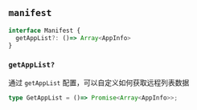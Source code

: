 ## `manifest`

```ts
interface Manifest {
  getAppList?: ()=> Array<AppInfo>
}
```

### `getAppList?`

通过 `getAppList` 配置，可以自定义如何获取远程列表数据

```ts
type GetAppList = ()=> Promise<Array<AppInfo>>;
```
